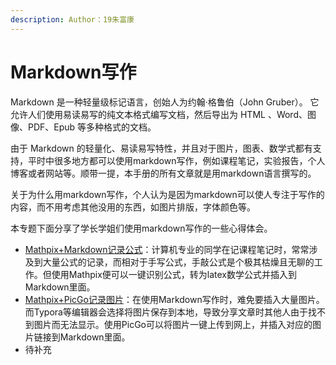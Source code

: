 ```yaml
---
description: Author：19朱富康
---
```


# Markdown写作

Markdown 是一种轻量级标记语言，创始人为约翰·格鲁伯（John Gruber）。 它允许人们使用易读易写的纯文本格式编写文档，然后导出为 HTML 、Word、图像、PDF、Epub 等多种格式的文档。

由于 Markdown 的轻量化、易读易写特性，并且对于图片，图表、数学式都有支持，平时中很多地方都可以使用markdown写作，例如课程笔记，实验报告，个人博客或者网站等。顺带一提，本手册的所有文章就是用markdown语言撰写的。

关于为什么用markdown写作，个人认为是因为markdown可以使人专注于写作的内容，而不用考虑其他没用的东西，如图片排版，字体颜色等。

本专题下面分享了学长学姐们使用markdown写作的一些心得体会。

* [Mathpix+Markdown记录公式](mathpix.md)：计算机专业的同学在记课程笔记时，常常涉及到大量公式的记录，而相对于手写公式，手敲公式是个极其枯燥且无聊的工作。但使用Mathpix便可以一键识别公式，转为latex数学公式并插入到Markdown里面。
* [Mathpix+PicGo记录图片](picgo.md)：在使用Markdown写作时，难免要插入大量图片。而Typora等编辑器会选择将图片保存到本地，导致分享文章时其他人由于找不到图片而无法显示。使用PicGo可以将图片一键上传到网上，并插入对应的图片链接到Markdown里面。
* 待补充
